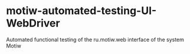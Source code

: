 # motiw-automated-testing-UI-WebDriver
Automated functional testing of the ru.motiw.web interface of the system Motiw
